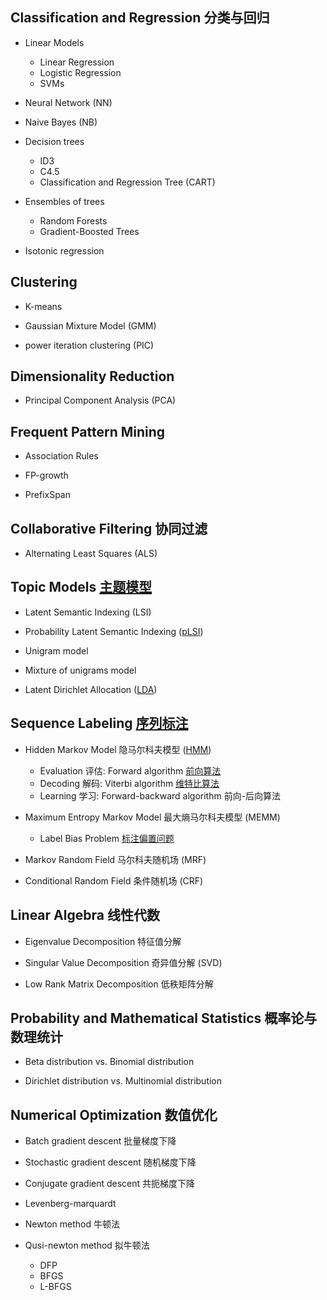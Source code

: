 ## Classification and Regression 分类与回归

* Linear Models
    + Linear Regression
    + Logistic Regression
    +  SVMs

* Neural Network (NN)

* Naive Bayes (NB)

* Decision trees 
    + ID3
    + C4.5
    + Classification and Regression Tree (CART)

* Ensembles of trees 
    + Random Forests
    + Gradient-Boosted Trees

* Isotonic regression

## Clustering

* K-means

* Gaussian Mixture Model (GMM)

* power iteration clustering (PIC)

## Dimensionality Reduction

* Principal Component Analysis (PCA)

## Frequent Pattern Mining

* Association Rules

* FP-growth

* PrefixSpan

## Collaborative Filtering 协同过滤

* Alternating Least Squares (ALS)

## Topic Models [主题模型](http://blog.csdn.net/hxxiaopei/article/details/7617838)
* Latent Semantic Indexing (LSI)

* Probability Latent Semantic Indexing ([pLSI](http://www.52nlp.cn/%E6%A6%82%E7%8E%87%E8%AF%AD%E8%A8%80%E6%A8%A1%E5%9E%8B%E5%8F%8A%E5%85%B6%E5%8F%98%E5%BD%A2%E7%B3%BB%E5%88%971-plsa%E5%8F%8Aem%E7%AE%97%E6%B3%95))

* Unigram model

* Mixture of unigrams model

* Latent Dirichlet Allocation ([LDA](http://blog.csdn.net/v_july_v/article/details/41209515))

## Sequence Labeling [序列标注](http://blog.csdn.net/caohao2008/article/details/4242308) 

* Hidden Markov Model 隐马尔科夫模型 ([HMM](http://www.52nlp.cn/hmm-learn-best-practices-one-introduction))
    + Evaluation 评估: Forward algorithm [前向算法](http://www.cnblogs.com/tornadomeet/archive/2012/03/24/2415583.html)
    + Decoding 解码: Viterbi algorithm [维特比算法](http://www.cnblogs.com/tornadomeet/archive/2012/03/24/2415889.htm)
    + Learning 学习: Forward-backward algorithm 前向-后向算法
    
* Maximum Entropy Markov Model 最大熵马尔科夫模型 (MEMM)
    + Label Bias Problem [标注偏置问题](http://blog.csdn.net/zhoubl668/article/details/7787690)

* Markov Random Field 马尔科夫随机场 (MRF)

* Conditional Random Field 条件随机场 (CRF)

## Linear Algebra 线性代数

* Eigenvalue Decomposition 特征值分解

* Singular Value Decomposition 奇异值分解 (SVD)

* Low Rank Matrix Decomposition 低秩矩阵分解

## Probability and Mathematical Statistics 概率论与数理统计

<!-- >* Probability Distributions -->

* Beta distribution vs. Binomial distribution

* Dirichlet distribution vs. Multinomial distribution


## Numerical Optimization 数值优化

* Batch gradient descent 批量梯度下降

* Stochastic gradient descent 随机梯度下降

* Conjugate gradient descent 共扼梯度下降

* Levenberg-marquardt 

* Newton method 牛顿法

* Qusi-newton method 拟牛顿法
    + DFP
    + BFGS
    + L-BFGS
